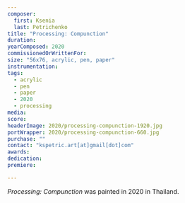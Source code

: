 ```yaml
---
composer:
  first: Ksenia
  last: Petrichenko
title: "Processing: Compunction"
duration:
yearComposed: 2020
commissionedOrWrittenFor:
size: "56x76, acrylic, pen, paper"
instrumentation:
tags:
  - acrylic
  - pen
  - paper
  - 2020
  - processing
media:
score:
headerImage: 2020/processing-compunction-1920.jpg
portWrapper: 2020/processing-compunction-660.jpg
purchase: ""
contact: "kspetric.art[at]gmail[dot]com"
awards:
dedication:
premiere:

---
```

*Processing: Compunction* was painted in 2020 in Thailand.
<br><Br>
